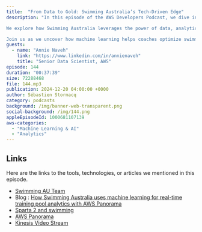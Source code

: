 ```yaml
---
title:  "From Data to Gold: Swimming Australia’s Tech-Driven Edge"
description: "In this episode of the AWS Developers Podcast, we dive into the world of aquatic analytics! 

We explore how Swimming Australia leverages the power of data, analytics, and computer vision with AWS Panorama to deliver real-time training pool insights.

Join us as we uncover how machine learning helps coaches optimize swimmer performance and streamline pool operations, all powered by the cloud."
guests:
  - name: "Annie Naveh"
    link: "https://www.linkedin.com/in/annienaveh"
    title: "Senior Data Scientist, AWS"
episode: 144
duration: "00:37:39" 
size: 72288468
file: 144.mp3	
publication: 2024-12-20 04:00:00 +0000
author: Sébastien Stormacq
category: podcasts
background: /img/banner-web-transparent.png
social-background: /img/144.png
appleEpisodeId: 1000681107139
aws-categories:
  - "Machine Learning & AI"
  - "Analytics"
---
```


## Links

Here are the links to the tools, technologies, or articles we mentioned in this episode.

- [Swimming AU Team](https://www.swimming.org.au/)
- Blog : [How Swimming Australia uses machine learning for real-time training pool analytics with AWS Panorama](https://aws.amazon.com/blogs/media/how-swimming-australia-uses-machine-learning-for-real-time-training-pool-analytics-with-aws-panorama/)
- [Sparta 2 and swimming](https://www.welltold.com.au/journalism/big-data-helping-aussies-to-olympic-fast-lane)
- [AWS Panorama](https://docs.aws.amazon.com/panorama/latest/dev/panorama-welcome.html)
- [Kinesis Video Stream](https://aws.amazon.com/kinesis/video-streams)

